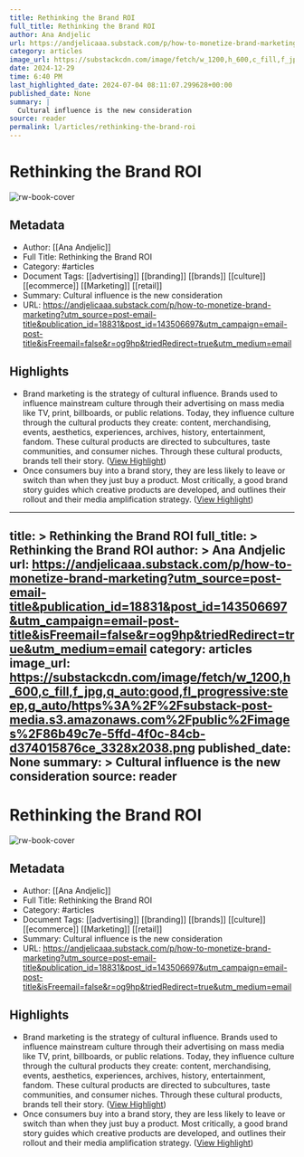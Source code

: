 ```yaml
---
title: Rethinking the Brand ROI
full_title: Rethinking the Brand ROI
author: Ana Andjelic
url: https://andjelicaaa.substack.com/p/how-to-monetize-brand-marketing?utm_source=post-email-title&publication_id=18831&post_id=143506697&utm_campaign=email-post-title&isFreemail=false&r=og9hp&triedRedirect=true&utm_medium=email
category: articles
image_url: https://substackcdn.com/image/fetch/w_1200,h_600,c_fill,f_jpg,q_auto:good,fl_progressive:steep,g_auto/https%3A%2F%2Fsubstack-post-media.s3.amazonaws.com%2Fpublic%2Fimages%2F86b49c7e-5ffd-4f0c-84cb-d374015876ce_3328x2038.png
date: 2024-12-29
time: 6:40 PM
last_highlighted_date: 2024-07-04 08:11:07.299628+00:00
published_date: None
summary: |
  Cultural influence is the new consideration
source: reader
permalink: l/articles/rethinking-the-brand-roi
---
```

# Rethinking the Brand ROI

![rw-book-cover](https://substackcdn.com/image/fetch/w_1200,h_600,c_fill,f_jpg,q_auto:good,fl_progressive:steep,g_auto/https%3A%2F%2Fsubstack-post-media.s3.amazonaws.com%2Fpublic%2Fimages%2F86b49c7e-5ffd-4f0c-84cb-d374015876ce_3328x2038.png)

## Metadata
- Author: [[Ana Andjelic]]
- Full Title: Rethinking the Brand ROI
- Category: #articles
- Document Tags: [[advertising]] [[branding]] [[brands]] [[culture]] [[ecommerce]] [[Marketing]] [[retail]] 
- Summary: Cultural influence is the new consideration
- URL: https://andjelicaaa.substack.com/p/how-to-monetize-brand-marketing?utm_source=post-email-title&publication_id=18831&post_id=143506697&utm_campaign=email-post-title&isFreemail=false&r=og9hp&triedRedirect=true&utm_medium=email

## Highlights
- Brand marketing is the strategy of cultural influence. Brands used to influence mainstream culture through their advertising on mass media like TV, print, billboards, or public relations. Today, they influence culture through the cultural products they create: content, merchandising, events, aesthetics, experiences, archives, history, entertainment, fandom. These cultural products are directed to subcultures, taste communities, and consumer niches. Through these cultural products, brands tell their story. ([View Highlight](https://read.readwise.io/read/01j1yckrtve51z3ntws8hqete1))
- Once consumers buy into a brand story, they are less likely to leave or switch than when they just buy a product. Most critically, a good brand story guides which creative products are developed, and outlines their rollout and their media amplification strategy. ([View Highlight](https://read.readwise.io/read/01j1ycr49dxwgfbyn3ryqtb2e1))


---
title: >
  Rethinking the Brand ROI
full_title: >
  Rethinking the Brand ROI
author: >
  Ana Andjelic
url: https://andjelicaaa.substack.com/p/how-to-monetize-brand-marketing?utm_source=post-email-title&publication_id=18831&post_id=143506697&utm_campaign=email-post-title&isFreemail=false&r=og9hp&triedRedirect=true&utm_medium=email
category: articles
image_url: https://substackcdn.com/image/fetch/w_1200,h_600,c_fill,f_jpg,q_auto:good,fl_progressive:steep,g_auto/https%3A%2F%2Fsubstack-post-media.s3.amazonaws.com%2Fpublic%2Fimages%2F86b49c7e-5ffd-4f0c-84cb-d374015876ce_3328x2038.png
published_date: None
summary: >
  Cultural influence is the new consideration
source: reader
---
# Rethinking the Brand ROI

![rw-book-cover](https://substackcdn.com/image/fetch/w_1200,h_600,c_fill,f_jpg,q_auto:good,fl_progressive:steep,g_auto/https%3A%2F%2Fsubstack-post-media.s3.amazonaws.com%2Fpublic%2Fimages%2F86b49c7e-5ffd-4f0c-84cb-d374015876ce_3328x2038.png)

## Metadata
- Author: [[Ana Andjelic]]
- Full Title: Rethinking the Brand ROI
- Category: #articles
- Document Tags: [[advertising]] [[branding]] [[brands]] [[culture]] [[ecommerce]] [[Marketing]] [[retail]] 
- Summary: Cultural influence is the new consideration
- URL: https://andjelicaaa.substack.com/p/how-to-monetize-brand-marketing?utm_source=post-email-title&publication_id=18831&post_id=143506697&utm_campaign=email-post-title&isFreemail=false&r=og9hp&triedRedirect=true&utm_medium=email

## Highlights
- Brand marketing is the strategy of cultural influence. Brands used to influence mainstream culture through their advertising on mass media like TV, print, billboards, or public relations. Today, they influence culture through the cultural products they create: content, merchandising, events, aesthetics, experiences, archives, history, entertainment, fandom. These cultural products are directed to subcultures, taste communities, and consumer niches. Through these cultural products, brands tell their story. ([View Highlight](https://read.readwise.io/read/01j1yckrtve51z3ntws8hqete1))
- Once consumers buy into a brand story, they are less likely to leave or switch than when they just buy a product. Most critically, a good brand story guides which creative products are developed, and outlines their rollout and their media amplification strategy. ([View Highlight](https://read.readwise.io/read/01j1ycr49dxwgfbyn3ryqtb2e1))


